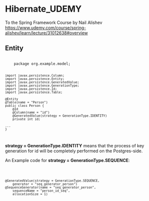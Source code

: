 # Hibernate_UDEMY

To the Spring Framework Course by Nail Alishev
https://www.udemy.com/course/spring-alishev/learn/lecture/31012638#overview


<h2>Entity</h2>
<div>
<code>
    package org.example.model;
    
    import javax.persistence.Column;
    import javax.persistence.Entity;
    import javax.persistence.GeneratedValue;
    import javax.persistence.GenerationType;
    import javax.persistence.Id;
    import javax.persistence.Table;

    @Entity
    @Table(name = "Person")
    public class Person {
        @Id
        @Column(name = "id")
        @GeneratedValue(strategy = GenerationType.IDENTITY)
        private int id;

    ...
    }
</code>
</div>

<b>strategy = GenerationType.IDENTITY</b> means
that the process of key generation for id will be
completely performed on the Postgres-side.

An Example code for <b>strategy = GenerationType.SEQUENCE</b>:

<div>
<code>

    @GeneratedValue(strategy = GenerationType.SEQUENCE,
        generator = "seq_generator_person")
    @SequenceGenerator(name = "seq_generator_person",
        sequenceName = "person_id_seq",
        allocationSize = 1)
</code>
</div>



